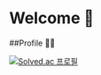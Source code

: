 # Welcome 👋


##Profile 🙋‍♂️


[![Solved.ac
프로필](http://mazassumnida.wtf/api/generate_badge?boj=jselectronit)](https://solved.ac/jselectronit)

